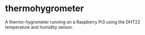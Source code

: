 # thermohygrometer
A thermo-hygrometer running on a Raspberry Pi3 using the DHT22 temperature and humidity sensor.

